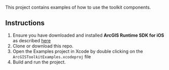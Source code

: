This project contains examples of how to use the toolkit components.

## Instructions


 1. Ensure you have downloaded and installed __ArcGIS Runtime SDK for iOS__ as described [here](https://developers.arcgis.com/ios/get-started/)
 2. Clone or download this repo. 
 3. Open the Examples project in Xcode by double clicking on the `ArcGISToolkitExamples.xcodeproj` file
 4. Build and run the project. 


